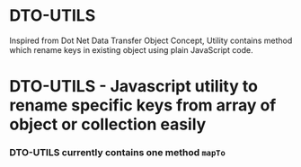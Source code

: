 # DTO-UTILS
Inspired from Dot Net Data Transfer Object Concept, Utility contains method which rename keys in existing object using plain JavaScript code.

# DTO-UTILS - Javascript utility to rename specific keys from array of object or collection easily

### DTO-UTILS currently contains one method `mapTo`
